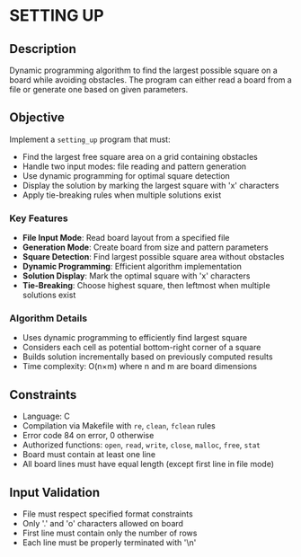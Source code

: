 # SETTING UP

## Description
Dynamic programming algorithm to find the largest possible square on a board while avoiding obstacles. The program can either read a board from a file or generate one based on given parameters.

## Objective
Implement a `setting_up` program that must:
- Find the largest free square area on a grid containing obstacles
- Handle two input modes: file reading and pattern generation
- Use dynamic programming for optimal square detection
- Display the solution by marking the largest square with 'x' characters
- Apply tie-breaking rules when multiple solutions exist

### Key Features
- **File Input Mode**: Read board layout from a specified file
- **Generation Mode**: Create board from size and pattern parameters
- **Square Detection**: Find largest possible square area without obstacles
- **Dynamic Programming**: Efficient algorithm implementation
- **Solution Display**: Mark the optimal square with 'x' characters
- **Tie-Breaking**: Choose highest square, then leftmost when multiple solutions exist

### Algorithm Details
- Uses dynamic programming to efficiently find largest square
- Considers each cell as potential bottom-right corner of a square
- Builds solution incrementally based on previously computed results
- Time complexity: O(n×m) where n and m are board dimensions

## Constraints
- Language: C
- Compilation via Makefile with `re`, `clean`, `fclean` rules
- Error code 84 on error, 0 otherwise
- Authorized functions: `open`, `read`, `write`, `close`, `malloc`, `free`, `stat`
- Board must contain at least one line
- All board lines must have equal length (except first line in file mode)

## Input Validation
- File must respect specified format constraints
- Only '.' and 'o' characters allowed on board
- First line must contain only the number of rows
- Each line must be properly terminated with '\n'
